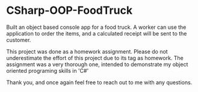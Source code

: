 # CSharp-OOP-FoodTruck
Built an object based console app for a food truck. A worker can use the application to order the items, and a calculated receipt will be sent to the customer.

This project was done as a homework assignment. Please do not underestimate the effort of this project due to its tag as homework. The assignment was a very thorough one, intended to demonstrate my object oriented programing skills in 'C#'

Thank you, and once again feel free to reach out to me with any questions.
